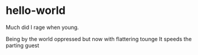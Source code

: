 # hello-world
Much did I rage when young.

Being by the world oppressed
but now with flattering tounge
It speeds the parting guest
